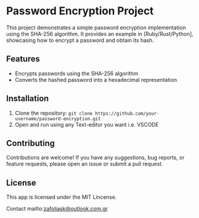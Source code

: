 # Password Encryption Project

This project demonstrates a simple password encryption implementation using the SHA-256 algorithm. It provides an example in [Ruby/Rust/Python], showcasing how to encrypt a password and obtain its hash.

## Features

- Encrypts passwords using the SHA-256 algorithm
- Converts the hashed password into a hexadecimal representation
## Installation

1. Clone the repository: `git clone https://github.com/your-username/password-encryption.git`
2. Open and run using any Text-editor you want i.e. VSCODE

## Contributing
Contributions are welcome! If you have any suggestions, bug reports, or feature requests, please open an issue or submit a pull request.

## License
This app is licensed under the MIT Lincense.

Contact
mailto:zafoliask@outlook.com.gr	
